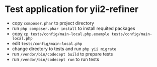 Test application for yii2-refiner
=================================

- copy `composer.phar` to project directory
- run `php composer.phar install` to install requited packages
- copy `cp tests/config/main-local.php.example tests/config/main-local.php`
- edit `tests/config/main-local.php`
- change directory to tests and run `php yii migrate`
- run `/vendor/bin/codecept build` to prepare tests
- run `/vendor/bin/codecept run` to run tests
